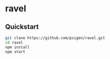 # ravel #

## Quickstart ##
```bash
git clone https://github.com/psigen/ravel.git
cd ravel
npm install
npm start
```
